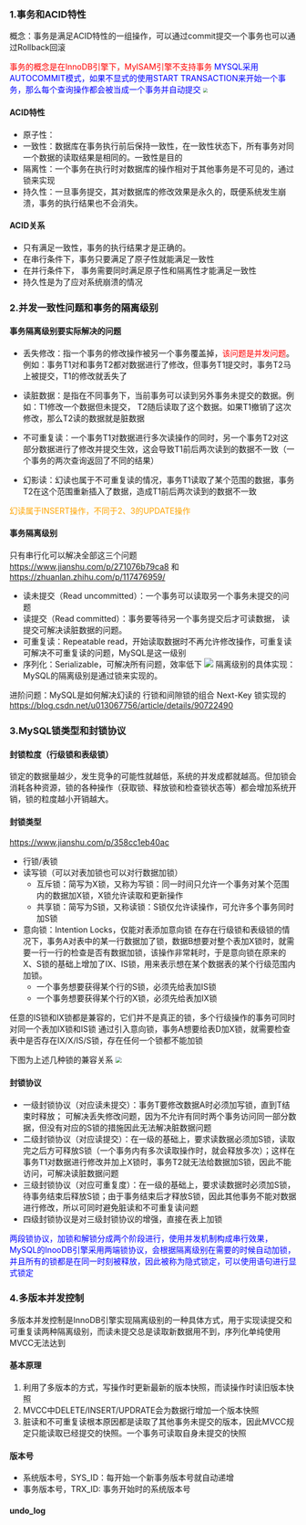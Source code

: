 ### 1.事务和ACID特性
概念：事务是满足ACID特性的一组操作，可以通过commit提交一个事务也可以通过Rollback回滚 

<span style="color:red">事务的概念是在InnoDB引擎下，MyISAM引擎不支持事务</span>
<span style="color:blue">MYSQL采用AUTOCOMMIT模式，如果不显式的使用START TRANSACTION来开始一个事务，那么每个查询操作都会被当成一个事务并自动提交</span>
<img src="C:\Users\高杰\Desktop\C++笔记\Note-for-C-Plus\img\ACID.png" style="zoom:50%;" />

#### ACID特性

* 原子性：
* 一致性：数据库在事务执行前后保持一致性，在一致性状态下，所有事务对同一个数据的读取结果是相同的。一致性是目的
* 隔离性：一个事务在执行时对数据库的操作相对于其他事务是不可见的，通过锁来实现
* 持久性：一旦事务提交，其对数据库的修改效果是永久的，既便系统发生崩溃，事务的执行结果也不会消失。

#### ACID关系
* 只有满足一致性，事务的执行结果才是正确的。
* 在串行条件下，事务只要满足了原子性就能满足一致性
* 在并行条件下， 事务需要同时满足原子性和隔离性才能满足一致性
* 持久性是为了应对系统崩溃的情况

### 2.并发一致性问题和事务的隔离级别
#### 事务隔离级别要实际解决的问题
* 丢失修改：指一个事务的修改操作被另一个事务覆盖掉，<span style="color:red">该问题是并发问题</span>。例如：事务T1对和事务T2都对数据进行了修改，但事务T1提交时，事务T2马上被提交，T1的修改就丢失了

* 读脏数据：是指在不同事务下，当前事务可以读到另外事务未提交的数据。例如：T1修改一个数据但未提交， T2随后读取了这个数据。如果T1撤销了这次修改，那么T2读的数据就是脏数据

* 不可重复读：一个事务T1对数据进行多次读操作的同时，另一个事务T2对这部分数据进行了修改并提交生效，这会导致T1前后两次读到的数据不一致（一个事务的两次查询返回了不同的结果）

* 幻影读：幻读也属于不可重复读的情况，事务T1读取了某个范围的数据，事务T2在这个范围重新插入了数据，造成T1前后两次读到的数据不一致

<span style="color:orange">幻读属于INSERT操作，不同于2、3的UPDATE操作</span>
#### 事务隔离级别
只有串行化可以解决全部这三个问题 https://www.jianshu.com/p/271076b79ca8 和 https://zhuanlan.zhihu.com/p/117476959/
* 读未提交（Read uncommitted）：一个事务可以读取另一个事务未提交的问题
* 读提交（Read committed）：事务要等待另一个事务提交后才可读数据， 读提交可解决读脏数据的问题。
* 可重复读：Repeatable read，开始读取数据时不再允许修改操作，可重复读可解决不可重复读的问题，MySQL是这一级别
* 序列化：Serializable，可解决所有问题，效率低下
![](C:\Users\高杰\Desktop\C++笔记\Note-for-C-Plus\img\isolationlevel.png)
隔离级别的具体实现：MySQL的隔离级别是通过锁来实现的。   

进阶问题：MySQL是如何解决幻读的 
行锁和间隙锁的组合 Next-Key 锁实现的
https://blog.csdn.net/u013067756/article/details/90722490

### 3.MySQL锁类型和封锁协议
#### 封锁粒度（行级锁和表级锁）
锁定的数据量越少，发生竞争的可能性就越低，系统的并发成都就越高。但加锁会消耗各种资源，锁的各种操作（获取锁、释放锁和检查锁状态等）都会增加系统开销，锁的粒度越小开销越大。

#### 封锁类型
https://www.jianshu.com/p/358cc1eb40ac

* 行锁/表锁
* 读写锁（可以对表加锁也可以对行数据加锁）
  - 互斥锁：简写为X锁，又称为写锁：同一时间只允许一个事务对某个范围内的数据加X锁，X锁允许读取和更新操作
  - 共享锁：简写为S锁，又称读锁：S锁仅允许读操作，可允许多个事务同时加S锁
* 意向锁：Intention Locks，仅能对表添加意向锁
在存在行级锁和表级锁的情况下，事务A对表中的某一行数据加了锁，数据B想要对整个表加X锁时，就需要一行一行的检查是否有数据加锁，该操作非常耗时，于是意向锁在原来的X、S锁的基础上增加了IX、IS锁，用来表示想在某个数据表的某个行级范围内加锁。
  - 一个事务想要获得某个行的S锁，必须先给表加IS锁 
  - 一个事务想要获得某个行的X锁，必须先给表加IX锁    

任意的IS锁和IX锁都是兼容的，它们并不是真正的锁，多个行级操作的事务可同时对同一个表加IX锁和IS锁
通过引入意向锁，事务A想要给表D加X锁，就需要检查表中是否存在IX/X/IS/S锁，存在任何一个锁都不能加锁

下图为上述几种锁的兼容关系
<img src="C:\Users\高杰\Desktop\C++笔记\Note-for-C-Plus\img\lockconflict.png" style="zoom: 67%;" />
#### 封锁协议 
* 一级封锁协议（对应读未提交）：事务T要修改数据A时必须加写锁，直到T结束时释放； 可解决丢失修改问题，因为不允许有同时两个事务访问同一部分数据，但没有对应的S锁的措施因此无法解决脏数据问题
* 二级封锁协议（对应读提交）：在一级的基础上，要求读数据必须加S锁，读取完之后方可释放S锁（一个事务内有多次读取操作时，就会释放多次）；这样在事务T1对数据进行修改并加上X锁时，事务T2就无法给数据加S锁，因此不能访问，可解决读脏数据问题
* 三级封锁协议（对应可重复度）：在一级的基础上，要求读数据时必须加S锁，待事务结束后释放S锁；由于事务结束后才释放S锁，因此其他事务不能对数据进行修改，所以可同时避免脏读和不可重复读问题
* 四级封锁协议是对三级封锁协议的增强，直接在表上加锁   

<span style="color:blue">两段锁协议，加锁和解锁分成两个阶段进行，使用并发机制构成串行效果，MySQL的InooDB引擎采用两端锁协议，会根据隔离级别在需要的时候自动加锁，并且所有的锁都是在同一时刻被释放，因此被称为隐式锁定，可以使用语句进行显式锁定</span>
### 4.多版本并发控制
多版本并发控制是InnoDB引擎实现隔离级别的一种具体方式，用于实现读提交和可重复读两种隔离级别，而读未提交总是读取新数据用不到，序列化单纯使用MVCC无法达到
#### 基本原理
1. 利用了多版本的方式，写操作时更新最新的版本快照，而读操作时读旧版本快照
2. MVCC中DELETE/INSERT/UPDRATE会为数据行增加一个版本快照
3. 脏读和不可重复读根本原因都是读取了其他事务未提交的版本，因此MVCC规定只能读取已经提交的快照。一个事务可读取自身未提交的快照
#### 版本号
* 系统版本号，SYS_ID：每开始一个新事务版本号就自动递增
* 事务版本号，TRX_ID:  事务开始时的系统版本号
#### undo_log